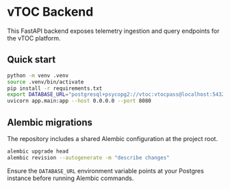 # vTOC Backend

This FastAPI backend exposes telemetry ingestion and query endpoints for the vTOC platform.

## Quick start

```bash
python -m venv .venv
source .venv/bin/activate
pip install -r requirements.txt
export DATABASE_URL="postgresql+psycopg2://vtoc:vtocpass@localhost:5432/vtoc"
uvicorn app.main:app --host 0.0.0.0 --port 8080
```

## Alembic migrations

The repository includes a shared Alembic configuration at the project root.

```bash
alembic upgrade head
alembic revision --autogenerate -m "describe changes"
```

Ensure the `DATABASE_URL` environment variable points at your Postgres instance before running Alembic commands.
